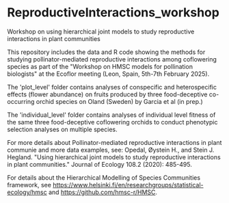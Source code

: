 # ReproductiveInteractions_workshop

Workshop on using hierarchical joint models to study reproductive interactions in plant communities

This repository includes the data and R code showing the methods for studying pollinator-mediated reproductive interactions among coflowering species as part of the "Workshop on HMSC models for pollination biologists" at the Ecoflor meeting (Leon, Spain, 5th-7th February 2025).

The 'plot_level' folder contains analyses of conspecific and heterospecific effects (flower abundance) on fruits produced by three food-deceptive co-occurring orchid species on Oland (Sweden) by Garcia et al (in prep.)

The 'individual_level' folder contains analyses of individual level fitness of the same three food-deceptive coflowering orchids to conduct phenotypic selection analyses on multiple species.

For more details about Pollinator-mediated reproductive interactions in plant communie and more data examples, see:
Opedal, Øystein H., and Stein J. Hegland. "Using hierarchical joint models to study reproductive interactions in plant communities." Journal of Ecology 108.2 (2020): 485-495.

For details about the Hierarchical Modelling of Species Communities framework, see https://www.helsinki.fi/en/researchgroups/statistical-ecology/hmsc and https://github.com/hmsc-r/HMSC.
